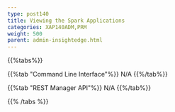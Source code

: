 ```yaml
---
type: post140
title: Viewing the Spark Applications
categories: XAP140ADM,PRM
weight: 500
parent: admin-insightedge.html
---
```


 
{{%tabs%}}

{{%tab "Command Line Interface"%}}
N/A
{{%/tab%}}

{{%tab "REST Manager API"%}}
N/A
{{%/tab%}}

{{% /tabs %}}
